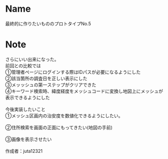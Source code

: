 # Name
 
最終的に作りたいもののプロトタイプNo.5<br>
 
# Note
さらにいい出来になった。<br>
前回との比較では<br>
①管理者ページにログインする際はIDパスが必要になるようにした<br>
②該当箇所の調査日を正しい表示にした<br>
③メッッシュの第一ステップがクリアできた<br>
④キーワード検索時、緯度経度をメッシュコードに変換し地図上にメッシュが表示できるようにした<br>
<br>
今後実装したいこと<br>
①メッシュ区画内の治安度を数値化できるようにしたい。<br>
<br>
②住所検索を画面の正面にもってきたい(地図の手前)<br>
<br>
③画像を表示させたい<br>
<br>
作成者：juta12321
